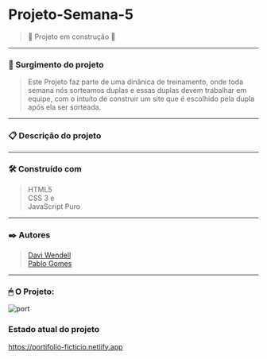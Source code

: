 # Projeto-Semana-5

> :construction: Projeto em construção :construction:
<hr>

### 🚀 Surgimento do projeto
>Este Projeto faz parte de uma dinânica de treinamento, onde toda semana nós sorteamos duplas e essas duplas devem trabalhar em equipe, com o intuíto de construir um site que é escolhido pela dupla após ela ser sorteada.

<hr>

### 📋 Descrição do projeto
> 

<hr>

### 🛠️ Construído com
>HTML5 <br>
>CSS 3 e <br>
>JavaScript Puro
<hr>
 
  ### ✒️ Autores
 > <a href="https://github.com/Davimrp">Davi Wendell</a> <br>
 > <a href="https://github.com/PabloDamato">Pablo Gomes</a> <br>
  
  <hr>
  
### 🖱 O Projeto:
![port](https://user-images.githubusercontent.com/119756640/219902883-8e93d825-f640-4e88-9af2-7792f8abde46.png)

### Estado atual do projeto
https://portifolio-ficticio.netlify.app
